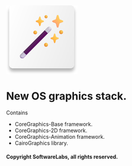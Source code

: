 ![Stack](Misc/Logo.svg)

# New OS graphics stack.

Contains

- CoreGraphics-Base framework.
- CoreGraphics-2D framework.
- CoreGraphics-Animation framework.
- CairoGraphics library.

#### Copyright SoftwareLabs, all rights reserved.
